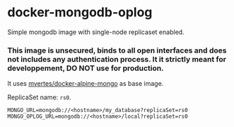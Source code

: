 # docker-mongodb-oplog

Simple mongodb image with single-node replicaset enabled.

### This image is unsecured, binds to all open interfaces and does not includes any authentication process. It it strictly meant for developpement, DO NOT use for production.  

It uses [mvertes/docker-alpine-mongo](https://github.com/mvertes/docker-alpine-mongo) as base image.

ReplicaSet name: `rs0`.

```
MONGO_URL=mongodb://<hostname>/my_database?replicaSet=rs0
MONGO_OPLOG_URL=mongodb://<hostname>/local?replicaSet=rs0
```

